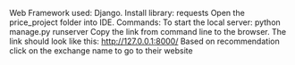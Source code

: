 Web Framework used: Django.
Install library: requests
Open the price_project folder into IDE.
Commands:
To start the local server: python manage.py runserver
Copy the link from command line to the browser.
The link should look like this: http://127.0.0.1:8000/
Based on recommendation click on the exchange name to go to their website
